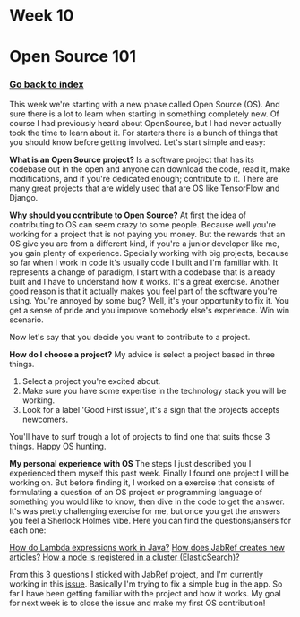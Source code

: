 # Week 10

# Open Source 101

### [Go back to index](http://luis-valdez.github.io/Learning-Journal)

This week we're starting with a new phase called Open Source (OS). And sure there is a lot to learn when starting in something completely new.
Of course I had previously heard about OpenSource, but I had never actually took the time to learn about it. For starters there is a bunch of things that you should know before getting involved. Let's start simple and easy:

**What is an Open Source project?**
Is a software project that has its codebase out in the open and anyone can download the code, read it, make modifications, and if you're dedicated enough; contribute to it. There are many great projects that are widely used that are OS like TensorFlow and Django.

**Why should you contribute to Open Source?**
At first the idea of contributing to OS can seem crazy to some people. Because well you're working for a project that is not paying you money.
But the rewards that an OS give you are from a different kind, if you're a junior developer like me, you gain plenty of experience. Specially working with big projects, because so far when I work in code it's usually code I built and I'm familiar with. It represents a change of paradigm, I start with a codebase that is already built and I have to understand how it works. It's a great exercise.
Another good reason is that it actually makes you feel part of the software you're using. You're annoyed by some bug? Well, it's your opportunity to fix it. You get a sense of pride and you improve somebody else's experience. Win win scenario.

Now let's say that you decide you want to contribute to a project.

**How do I choose a project?**
My advice is select a project based in three things.
1. Select a project you're excited about.
2. Make sure you have some expertise in the technology stack you will be working.
3. Look for a label 'Good First issue', it's a sign that the projects accepts newcomers.

You'll have to surf trough a lot of projects to find one that suits those 3 things. Happy OS hunting.

**My personal experience with OS**
The steps I just described you I experienced them myself this past week.
Finally I found one project I will be working on. But before finding it, I worked on a exercise that consists of formulating a question of an OS project or programming language of something you would like to know, then dive in the code to get the answer. It's was pretty challenging exercise for me, but once you get the answers you feel a Sherlock Holmes vibe.
Here you can find the questions/ansers for each one:

[How do Lambda expressions work in Java?](https://luis-valdez.github.io/Learning-Journal/articles/java-lambdas)
[How does JabRef creates new articles?](https://luis-valdez.github.io/Learning-Journal/articles/jabref-article)
[How a node is registered in a cluster (ElasticSearch)?](https://luis-valdez.github.io/Learning-Journal/articles/elastic-search)

From this 3 questions I sticked with JabRef project, and I'm currently working in this [issue](https://github.com/JabRef/jabref/issues/6959). Basically I'm trying to fix a simple bug in the app. So far I have been getting familiar with the project and how it works. My goal for next week is to close the issue and make my first OS contribution!
